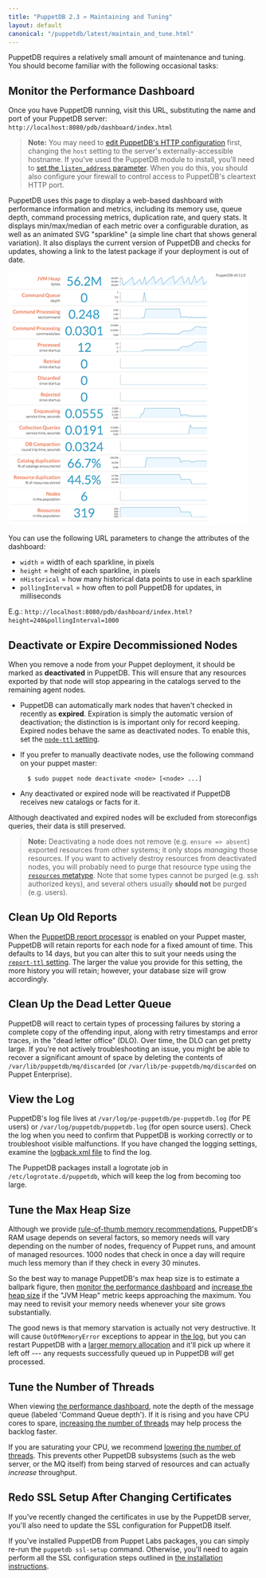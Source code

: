 ```yaml
---
title: "PuppetDB 2.3 » Maintaining and Tuning"
layout: default
canonical: "/puppetdb/latest/maintain_and_tune.html"
---
```


[configure_jetty]: ./configure.html#jetty-http-settings
[configure_heap]: ./configure.html#configuring-the-java-heap-size
[threads]: ./configure.html#command-processing-settings
[memrec]: ./scaling_recommendations.html#bottleneck-java-heap-size
[puppetdb_report_processor]: ./connect_puppet_master.html#enabling-report-storage
[node_ttl]: ./configure.html#node-ttl
[report_ttl]: ./configure.html#report-ttl
[resources_type]: /references/latest/type.html#resources
[logback]: ./configure.html#the-logback-logging-config-file
[dashboard]: #monitor-the-performance-dashboard

PuppetDB requires a relatively small amount of maintenance and tuning. You should become familiar with the following occasional tasks:

## Monitor the Performance Dashboard

Once you have PuppetDB running, visit this URL, substituting the name
and port of your PuppetDB server:
`http://localhost:8080/pdb/dashboard/index.html`

> **Note:** You may need to [edit PuppetDB's HTTP configuration][configure_jetty] first, changing the `host` setting to the server's externally-accessible hostname.  If you've used the PuppetDB module to install, you'll need to [set the `listen_address` parameter](./install_via_module.html#step-2-assign-classes-to-nodes).  When you do this, you should also configure your firewall to control access to PuppetDB's cleartext HTTP port.

PuppetDB uses this page to display a web-based dashboard with performance information and metrics, including its memory use, queue depth, command processing metrics, duplication rate, and query stats. It displays min/max/median of each metric over a configurable duration, as well as an animated SVG "sparkline" (a simple line chart that shows general variation). It also displays the current version of PuppetDB and checks for updates, showing a link to the latest package if your deployment is out of date.

[![Screenshot of the performance dashboard](./images/perf-dash-small.png)](./images/perf-dash-large.png)

You can use the following URL parameters to change the attributes of the dashboard:

* `width` = width of each sparkline, in pixels
* `height` = height of each sparkline, in pixels
* `nHistorical` = how many historical data points to use in each sparkline
* `pollingInterval` = how often to poll PuppetDB for updates, in milliseconds

E.g.: `http://localhost:8080/pdb/dashboard/index.html?height=240&pollingInterval=1000`

## Deactivate or Expire Decommissioned Nodes

When you remove a node from your Puppet deployment, it should be marked as **deactivated** in PuppetDB. This will ensure that any resources exported by that node will stop appearing in the catalogs served to the remaining agent nodes.

* PuppetDB can automatically mark nodes that haven't checked in recently as **expired**. Expiration is simply the automatic version of deactivation; the distinction is is important only for record keeping. Expired nodes behave the same as deactivated nodes. To enable this, set the [`node-ttl` setting][node_ttl].
* If you prefer to manually deactivate nodes, use the following command on your puppet master:

        $ sudo puppet node deactivate <node> [<node> ...]
* Any deactivated or expired node will be reactivated if PuppetDB receives new catalogs or facts for it.

Although deactivated and expired nodes will be excluded from storeconfigs queries, their data is still preserved.

> **Note:** Deactivating a node does not remove (e.g. `ensure => absent`) exported resources from other systems; it only stops _managing_ those resources. If you want to actively destroy resources from deactivated nodes, you will probably need to purge that resource type using the [`resources` metatype][resources_type]. Note that some types cannot be purged (e.g. ssh authorized keys), and several others usually **should not** be purged (e.g. users).

## Clean Up Old Reports

When the [PuppetDB report processor][puppetdb_report_processor] is enabled on your Puppet master, PuppetDB will retain reports for each node for a fixed amount of time.  This defaults to 14 days, but you can alter this to suit your needs using the [`report-ttl` setting][report_ttl].  The larger the value you provide for this setting, the more history you will retain; however, your database size will grow accordingly.

## Clean Up the Dead Letter Queue

PuppetDB will react to certain types of processing failures by storing a complete copy of the offending input, along with retry timestamps and error traces, in the "dead letter office" (DLO). Over time, the DLO can get pretty large. If you're not actively troubleshooting an issue, you might be able to recover a significant amount of space by deleting the contents of `/var/lib/puppetdb/mq/discarded` (or `/var/lib/pe-puppetdb/mq/discarded` on Puppet Enterprise).

## View the Log

PuppetDB's log file lives at `/var/log/pe-puppetdb/pe-puppetdb.log` (for PE users) or `/var/log/puppetdb/puppetdb.log` (for open source users). Check the log when you need to confirm that PuppetDB is working correctly or to troubleshoot visible malfunctions. If you have changed the logging settings, examine the [logback.xml file][logback] to find the log.

The PuppetDB packages install a logrotate job in `/etc/logrotate.d/puppetdb`, which will keep the log from becoming too large.

## Tune the Max Heap Size

Although we provide [rule-of-thumb memory recommendations][memrec], PuppetDB's RAM usage depends on several factors, so memory needs will vary depending on the number of nodes, frequency of Puppet runs, and amount of managed resources. 1000 nodes that check in once a day will require much less memory than if they check in every 30 minutes.

So the best way to manage PuppetDB's max heap size is to estimate a ballpark figure, then [monitor the performance dashboard][dashboard] and [increase the heap size][configure_heap] if the "JVM Heap" metric keeps approaching the maximum. You may need to revisit your memory needs whenever your site grows substantially.

The good news is that memory starvation is actually not very destructive. It will cause `OutOfMemoryError` exceptions to appear in [the log](#view-the-log), but you can restart PuppetDB with a [larger memory allocation][configure_heap] and it'll pick up where it left off --- any requests successfully queued up in PuppetDB *will* get processed.

## Tune the Number of Threads

When viewing [the performance dashboard][dashboard], note the depth of the message queue (labeled 'Command Queue depth'). If it is rising and you have CPU cores to spare, [increasing the number of threads][threads] may help process the backlog faster.

If you are saturating your CPU, we recommend [lowering the number of threads][threads].  This prevents other PuppetDB subsystems (such as the web server, or the MQ itself) from being starved of resources and can actually _increase_ throughput.

## Redo SSL Setup After Changing Certificates

If you've recently changed the certificates in use by the PuppetDB server, you'll also need to update the SSL configuration for PuppetDB itself.

If you've installed PuppetDB from Puppet Labs packages, you can simply re-run the `puppetdb ssl-setup` command. Otherwise, you'll need to again perform all the SSL configuration steps outlined in [the installation instructions](./install_from_source.html).
